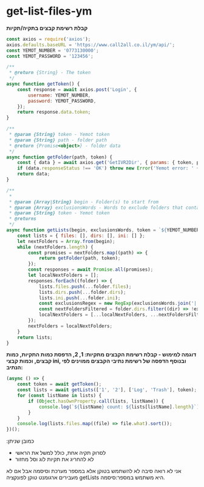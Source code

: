 # get-list-files-ym

**קבלת רשימת קבצים בתקיה/תקיות**

```javascript
const axios = require('axios');
axios.defaults.baseURL = 'https://www.call2all.co.il/ym/api/';
const YEMOT_NUMBER = '0773130000';
const YEMOT_PASSWORD = '123456';

/**
 * @return {String} - The token
 */
async function getToken() {
    const response = await axios.post('Login', {
        username: YEMOT_NUMBER,
        password: YEMOT_PASSWORD,
    });
    return response.data.token;
}

/**
 * @param {String} token - Yemot token
 * @param {String} path - folder path
 * @return {Promise<object>} - folder data
 */
async function getFolder(path, token) {
    const { data } = await axios.get('GetIVR2Dir', { params: { token, path } });
    if (data.responseStatus !== 'OK') throw new Error('Yemot error: ' + data.message);
    return data;
}

/**
 *
 * @param {Array|String} begin - Folder(s) to start from
 * @param {Array} exclusionsWords - Words to exclude folders that contain them
 * @param {String} token - Yemot token
 * @returns
 */
async function getLists(begin, exclusionsWords, token = `${YEMOT_NUMBER}:${YEMOT_PASSWORD}`) {
    const lists = { files: [], dirs: [], ini: [] };
    let nextFolders = Array.from(begin);
    while (nextFolders.length) {
        const promises = nextFolders.map((path) => {
            return getFolder(path, token);
        });
        const responses = await Promise.all(promises);
        let localNextFolders = [];
        responses.forEach((folder) => {
            lists.files.push(...folder.files);
            lists.dirs.push(...folder.dirs);
            lists.ini.push(...folder.ini);
            const exclusionsRegex = new RegExp(exclusionsWords.join('|'), 'g');
            const nextFoldersFiltered = folder.dirs.filter((dir) => !exclusionsRegex.test(dir.name)).map((path) => path.what);
            localNextFolders = [...localNextFolders, ...nextFoldersFiltered];
        });
        nextFolders = localNextFolders;
    }
    return lists;
}
```

**דוגמה למימוש - קבלת רשימת הקבצים מתקיות: 1, 2, הדפסת כמות התקיות, כמות קבצים, וכמות קבצי ini, ובנוסף הדפסה של רשימת נתיבי הקבצים ממוינים לפי הנתיב:**

```javascript
(async () => {
    const token = await getToken();
    const lists = await getLists(['1', '2'], ['Log', 'Trash'], token);
    for (const listName in lists) {
        if (Object.hasOwnProperty.call(lists, listName)) {
            console.log(`${listName} count: ${lists[listName].length}`);
        }
    }
    console.log(lists.files.map((file) => file.what).sort());
})();
```

:כמובן שניתן

- לסרוק תקיה אחת, כולל למשל את הראשי
- לא להחריג את תקיות לוג וסל מחזור

אני לא רואה סיבה לא להשתמש בטוקן אלא במספר מערכת וסיסמה אבל אם לא מעבירים ארגומנט טוקן לפונקציה getLists היא משתמש במספר:סיסמה.
